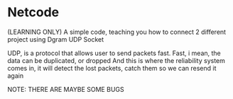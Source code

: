 # Netcode
(LEARNING ONLY)
A simple code, teaching you how to connect 2 different project using Dgram UDP Socket

UDP, is a protocol that allows user to send packets fast. Fast, i mean, the data can be duplicated, or dropped
And this is where the reliability system comes in, it will detect the lost packets, catch them so we can resend it again

NOTE: THERE ARE MAYBE SOME BUGS
